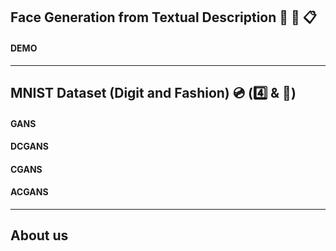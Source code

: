 
## Face Generation from Textual Description  👩 👨 📋 


#### DEMO
---

## MNIST Dataset (Digit and Fashion) 💿 (4️⃣ & 👒)
#### GANS

#### DCGANS

#### CGANS

#### ACGANS
---

## About us

